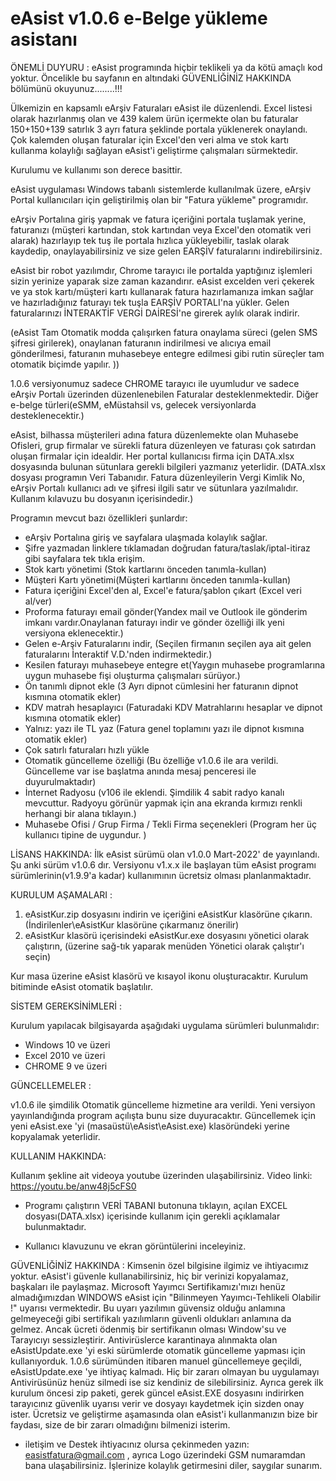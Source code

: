 #     eAsist v1.0.6   e-Belge yükleme asistanı   

ÖNEMLİ DUYURU : eAsist programında hiçbir teklikeli ya da kötü amaçlı kod yoktur. Öncelikle bu sayfanın en altındaki GÜVENLİĞİNİZ HAKKINDA bölümünü okuyunuz........!!!


Ülkemizin en kapsamlı eArşiv Faturaları eAsist ile düzenlendi. Excel listesi olarak hazırlanmış olan ve 439 kalem ürün içermekte olan bu faturalar 150+150+139 satırlık 3 ayrı fatura şeklinde portala yüklenerek onaylandı. Çok kalemden oluşan faturalar için Excel'den veri alma ve stok kartı kullanma kolaylığı sağlayan eAsist'i geliştirme çalışmaları sürmektedir. 

Kurulumu ve kullanımı son derece basittir.

eAsist uygulaması Windows tabanlı sistemlerde kullanılmak üzere, eArşiv Portal kullanıcıları için geliştirilmiş olan bir "Fatura yükleme" programıdır.

eArşiv Portalına giriş yapmak ve fatura içeriğini portala tuşlamak yerine, faturanızı (müşteri kartından, stok kartından veya Excel'den otomatik veri alarak) hazırlayıp tek tuş ile portala hızlıca yükleyebilir, taslak olarak kaydedip, onaylayabilirsiniz ve size gelen EARŞİV faturalarını indirebilirsiniz.

eAsist bir robot yazılımdır, Chrome tarayıcı ile portalda yaptığınız işlemleri sizin yerinize yaparak size zaman kazandırır. eAsist excelden veri çekerek ve ya stok kartı/müşteri kartı kullanarak fatura hazırlamanıza imkan sağlar ve hazırladığınız faturayı tek tuşla EARŞİV PORTALI'na yükler. Gelen faturalarınızı İNTERAKTİF VERGİ DAİRESİ'ne girerek aylık olarak indirir. 

(eAsist Tam Otomatik modda çalışırken fatura onaylama süreci (gelen SMS şifresi girilerek), onaylanan faturanın indirilmesi ve alıcıya email gönderilmesi, faturanın muhasebeye entegre edilmesi gibi rutin süreçler tam otomatik biçimde yapılır. ))

1.0.6 versiyonumuz sadece CHROME tarayıcı ile uyumludur ve sadece eArşiv Portalı üzerinden düzenlenebilen Faturalar desteklenmektedir. Diğer e-belge türleri(eSMM, eMüstahsil vs, gelecek versiyonlarda desteklenecektir.)

eAsist, bilhassa müşterileri adına fatura düzenlemekte olan Muhasebe Ofisleri, grup firmalar ve sürekli fatura düzenleyen ve faturası çok satırdan oluşan firmalar için idealdir. Her portal kullanıcısı firma için DATA.xlsx dosyasında bulunan sütunlara gerekli bilgileri yazmanız yeterlidir. (DATA.xlsx dosyası programın Veri Tabanıdır. Fatura düzenleyilerin Vergi Kimlik No, eArşiv Portalı kullanıcı adı ve şifresi ilgili satır ve sütunlara yazılmalıdır. Kullanım kılavuzu bu dosyanın içerisindedir.)

Programın mevcut bazı özellikleri şunlardır:

- eArşiv Portalına giriş ve sayfalara ulaşmada kolaylık sağlar. 
- Şifre yazmadan linklere tıklamadan doğrudan fatura/taslak/iptal-itiraz gibi sayfalara tek tıkla erişim.
- Stok kartı yönetimi (Stok kartlarını önceden tanımla-kullan)
- Müşteri Kartı yönetimi(Müşteri kartlarını önceden tanımla-kullan)
- Fatura içeriğini Excel'den al, Excel'e fatura/şablon çıkart (Excel veri al/ver)
- Proforma faturayı email gönder(Yandex mail ve Outlook ile gönderim imkanı vardır.Onaylanan faturayı indir ve gönder özelliği ilk yeni versiyona eklenecektir.)
- Gelen e-Arşiv Faturalarını indir, (Seçilen firmanın seçilen aya ait gelen faturalarını İnteraktif V.D.'nden indirmektedir.)
- Kesilen faturayı muhasebeye entegre et(Yaygın muhasebe programlarına uygun muhasebe fişi oluşturma çalışmaları sürüyor.)
- Ön tanımlı dipnot ekle (3 Ayrı dipnot cümlesini her faturanın dipnot kısmına otomatik ekler)
- KDV matrah hesaplayıcı (Faturadaki KDV Matrahlarını hesaplar ve dipnot kısmına otomatik ekler)
- Yalnız: yazı ile TL yaz (Fatura genel toplamını yazı ile dipnot kısmına otomatik ekler)
- Çok satırlı faturaları hızlı yükle
- Otomatik güncelleme özelliği (Bu özelliğe v1.0.6 ile ara verildi. Güncelleme var ise başlatma anında mesaj penceresi ile duyurulmaktadır)
- İnternet Radyosu (v106 ile eklendi. Şimdilik 4 sabit radyo kanalı mevcuttur. Radyoyu görünür yapmak için ana ekranda kırmızı renkli herhangi bir alana tıklayın.)
-  Muhasebe Ofisi / Grup Firma / Tekli Firma seçenekleri (Program her üç kullanıcı tipine de uygundur. )

LİSANS HAKKINDA:
İlk eAsist sürümü olan v1.0.0 Mart-2022' de yayınlandı. Şu anki sürüm v1.0.6 dır.
Versiyonu v1.x.x ile başlayan tüm eAsist programı sürümlerinin(v1.9.9'a kadar) kullanımının ücretsiz olması planlanmaktadır.

KURULUM AŞAMALARI :

1. eAsistKur.zip dosyasını indirin ve içeriğini eAsistKur klasörüne çıkarın. (İndirilenler\eAsistKur klasörüne çıkarmanız önerilir)
2. eAsistKur klasörü içerisindeki eAsistKur.exe dosyasını yönetici olarak çalıştırın, (üzerine sağ-tık yaparak menüden Yönetici olarak çalıştır'ı seçin)

Kur masa üzerine eAsist klasörü ve kısayol ikonu oluşturacaktır. 
Kurulum bitiminde eAsist otomatik başlatılır.

SİSTEM GEREKSİNİMLERİ :

Kurulum yapılacak bilgisayarda aşağıdaki uygulama sürümleri bulunmalıdır:
- Windows 10 ve üzeri
- Excel 2010 ve üzeri
- CHROME   9 ve üzeri

GÜNCELLEMELER :

v1.0.6 ile şimdilik Otomatik güncelleme hizmetine ara verildi. Yeni versiyon yayınlandığında program açılışta bunu size duyuracaktır. Güncellemek için yeni eAsist.exe 'yi (masaüstü\eAsist\eAsist.exe)  klasöründeki yerine kopyalamak yeterlidir.

KULLANIM HAKKINDA:

 Kullanım şekline ait videoya youtube üzerinden ulaşabilirsiniz. 
 Video linki:    https://youtu.be/anw48j5cFS0
 
- Programı çalıştırın VERİ TABANI butonuna tıklayın, açılan EXCEL dosyası(DATA.xlsx) içerisinde kullanım için gerekli açıklamalar bulunmaktadır.
 
- Kullanıcı klavuzunu ve ekran görüntülerini inceleyiniz.

GÜVENLİĞİNİZ HAKKINDA :
Kimsenin özel bilgisine ilgimiz ve ihtiyacımız yoktur. eAsist'i güvenle kullanabilirsiniz, hiç bir verinizi kopyalamaz, başkaları ile paylaşmaz. Microsoft Yayımcı Sertifikamızı'mızı henüz almadığımızdan WINDOWS eAsist için "Bilinmeyen Yayımcı-Tehlikeli Olabilir !" uyarısı vermektedir. Bu uyarı yazılımın güvensiz olduğu anlamına gelmeyeceği gibi sertifikalı yazılımların güvenli oldukları anlamına da gelmez. Ancak ücreti ödenmiş bir sertifikanın olması Window'su ve Tarayıcıyı sessizleştirir. Antivirüslerce karantinaya alınmakta olan eAsistUpdate.exe 'yi eski sürümlerde otomatik güncelleme yapması için kullanıyorduk. 1.0.6 sürümünden itibaren manuel güncellemeye geçildi, eAsistUpdate.exe 'ye ihtiyaç kalmadı. Hiç bir zararı olmayan bu uygulamayı Antivirüsünüz henüz silmedi ise 
siz kendiniz de silebilirsiniz. Ayrıca gerek ilk kurulum öncesi zip paketi, gerek güncel eAsist.EXE dosyasını indirirken tarayıcınız güvenlik uyarısı verir ve dosyayı kaydetmek için sizden onay ister. Ücretsiz ve geliştirme aşamasında olan eAsist'i kullanmanızın bize bir faydası, size de bir zararı olmadığını bilmenizi isterim.

- iletişim ve Destek ihtiyacınız olursa çekinmeden yazın:  easistfatura@gmail.com , ayrıca Logo üzerindeki GSM numaramdan bana ulaşabilirsiniz.
İşlerinize kolaylık getirmesini diler, saygılar sunarım.
